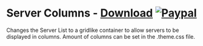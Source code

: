# Server Columns - [Download](https://betterdiscord.net/ghdl?url=https://raw.githubusercontent.com/mwittrien/BetterDiscordAddons/master/Themes/ServerColumns/ServerColumns.theme.css) [![Paypal][paypal-badge]][paypal-link] 

[paypal-badge]: https://img.shields.io/badge/Paypal-Donate!-%2300457C.svg?logo=paypal&style=flat
[paypal-link]: https://paypal.me/MircoWittrien

Changes the Server List to a gridlike container to allow servers to be displayed in columns. Amount of columns can be set in the .theme.css file.
